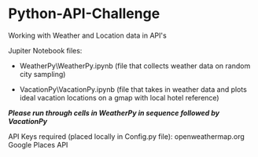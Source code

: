 # Python-API-Challenge
Working with Weather and Location data in API's

Jupiter Notebook files:

* WeatherPy\WeatherPy.ipynb (file that collects weather data on random city sampling)

* VacationPy\VacationPy.ipynb (file that takes in weather data and plots ideal vacation locations on a gmap with local hotel reference)

**_Please run through cells in WeatherPy in sequence followed by VacationPy_**

API Keys required (placed locally in Config.py file):
 openweathermap.org
 Google Places API